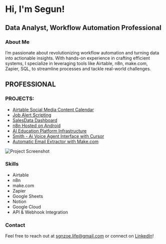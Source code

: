 <div>
  <h1>Hi, I'm Segun!</h1>
  <h2>Data Analyst, Workflow Automation Professional</h2>

  <h3>About Me</h3>
  <p>I’m passionate about revolutionizing workflow automation and turning data into actionable insights. With hands-on experience in crafting efficient systems, I specialize in leveraging tools like Airtable, n8n, make.com, Zapier, SQL, to streamline processes and tackle real-world challenges.</p>

  <h2>PROFESSIONAL</h2>
  <h3>PROJECTS:</h3>
  <ul>
    <li><a href="https://github.com/Syllaboi/Segun-Salako-Automation-Projects/tree/Social-Media-Content-Automation">Airtable Social Media Content Calendar</a></li>
    <li><a href="https://github.com/Syllaboi/Segun-Salako-Automation-Projects/tree/Job-Alert-with-Scripting">Job Alert Scripting</a></li>
    <li><a href="https://github.com/Syllaboi/Segun-Salako-Automation-Projects/tree/Sales-data-Dashboard">SalesData Dashboard</a></li>
    <li><a href="https://github.com/Syllaboi/Segun-Salako-Automation-Projects/tree/Self-host-N8n-on-your-Android-smartphone-(100%25-legit)">n8n Hosted on Android</a></li>
    <li><a href="https://github.com/Syllaboi/Segun-Salako-Automation-Projects/tree/Ai-Education-Platform-Automation-Template">AI Education Platform Infrastructure</a></li>
     <li><a href="https://github.com/Syllaboi/Segun-Salako-Automation-Projects/tree/cursor/build-smith-voice-agent-interface-4d6f">Smith - Ai Voice Agent Interface with Cursor</a></li>
    <li><a href="https://github.com/Syllaboi/Segun-Salako-Automation-Projects/blob/Email-Attachment-Extractor/README.md">Automatic Email Extractor with Make.com</a></li>
  </ul>
  <img src="path/to/your/image.png" alt="Project Screenshot" style="max-width: 100%;">

  <h3>Skills</h3>
  <ul>
    <li>Airtable</li>
    <li>n8n</li>
    <li>make.com</li>
    <li>Zapier</li>
    <li>Google Sheets</li>
    <li>Notion</li>
    <li>Google Cloud</li>
    <li>API & Webhook Integration</li>
  </ul>

  <h3>Contact</h3>
  <p>Feel free to reach out at <a href="mailto:sgnzoe.life@gmail.com">sgnzoe.life@gmail.com</a> or connect on <a href="https://linkedin/in/segunexploresdata">LinkedIn</a>!</p>
</div>
